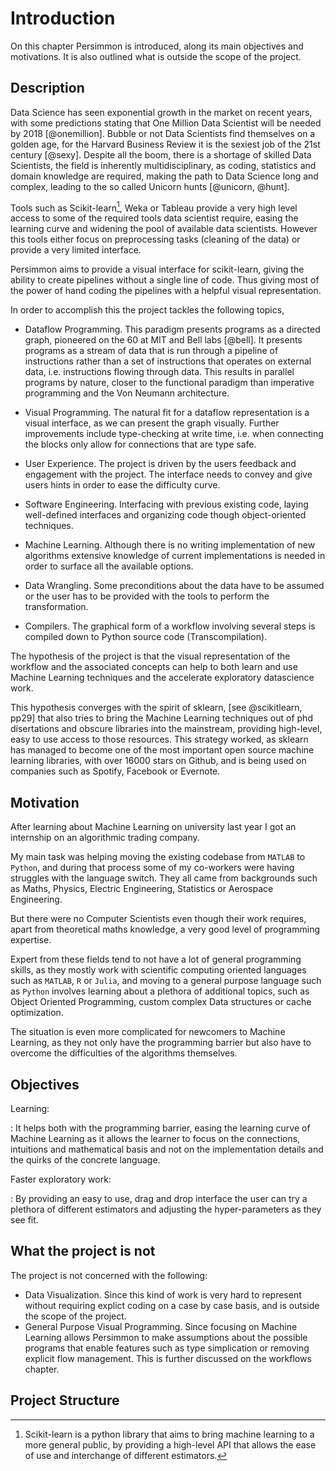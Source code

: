 Introduction
============

On this chapter Persimmon is introduced, along its main objectives and
motivations.
It is also outlined what is outside the scope of the project.


Description
-----------
Data Science has seen exponential growth in the market on recent years, with
some predictions stating that One Million Data Scientist will be needed by
2018 [@onemillion]. Bubble or not Data Scientists find themselves on a golden
age, for the Harvard Business Review it is the sexiest job of the 21st century
[@sexy].
Despite all the boom, there is a shortage of skilled Data Scientists, the field
is inherently multidisciplinary, as coding, statistics and domain knowledge are
required, making the path to Data Science long and complex, leading to the so
called Unicorn hunts [@unicorn, @hunt].

Tools such as Scikit-learn[^skl], Weka or Tableau provide a very high
level access to some of the required tools data scientist require, easing the
learning curve and widening the pool of available data scientists.
However this tools either focus on preprocessing tasks (cleaning of the data)
or provide a very limited interface.

Persimmon aims to provide a visual interface for scikit-learn, giving the
ability to create pipelines without a single line of code.
Thus giving most of the power of hand coding the pipelines with a helpful
visual representation.

In order to accomplish this the project tackles the following topics,

* Dataflow Programming. This paradigm presents programs as a directed graph,
    pioneered on the 60 at MIT and Bell labs [@bell]. It presents programs
    as a stream of data that is run through a pipeline of instructions
    rather than a set of instructions that operates on external data, i.e.
    instructions flowing through data. This results in parallel programs by
    nature, closer to the functional paradigm than imperative programming and
    the Von Neumann architecture.

* Visual Programming. The natural fit for a dataflow representation is a visual
    interface, as we can present the graph visually. Further improvements
    include type-checking at write time, i.e. when connecting the blocks only
    allow for connections that are type safe.

* User Experience. The project is driven by the users feedback and engagement
    with the project. The interface needs to convey and give users hints in
    order to ease the difficulty curve.

* Software Engineering. Interfacing with previous existing code, laying
    well-defined interfaces and organizing code though object-oriented
    techniques.

* Machine Learning. Although there is no writing implementation of new
    algorithms extensive knowledge of current implementations is needed in
    order to surface all the available options.

* Data Wrangling. Some preconditions about the data have to be assumed or
    the user has to be provided with the tools to perform the transformation.

* Compilers. The graphical form of a workflow involving several steps is
    compiled down to Python source code (Transcompilation).

The hypothesis of the project is that the visual representation of the workflow
and the associated concepts can help to both learn and use Machine Learning
techniques and the accelerate exploratory datascience work.

This hypothesis converges with the spirit of sklearn, [see @scikitlearn, pp29]
that also tries to bring the Machine Learning techniques out of phd
disertations and obscure libraries into the mainstream, providing high-level,
easy to use access to those resources.
This strategy worked, as sklearn has managed to become one of the most important
open source machine learning libraries, with over 16000 stars on Github, and
is being used on companies such as Spotify, Facebook or Evernote.


Motivation
----------
After learning about Machine Learning on university last year I got an
internship on an algorithmic trading company.

My main task was helping moving the existing codebase from `MATLAB` to
`Python`, and during that process some of my co-workers were having
struggles with the language switch. They all came from backgrounds such as
Maths, Physics, Electric Engineering, Statistics or Aerospace Engineering.

But there were no Computer Scientists even though their work requires, apart
from theoretical maths knowledge, a very good level of programming expertise.

Expert from these fields tend to not have a lot of general programming skills,
as they mostly work with scientific computing oriented languages such as
`MATLAB`, `R` or `Julia`, and moving to a general purpose language such as
`Python` involves learning about a plethora of additional topics, such as Object
Oriented Programming, custom complex Data structures or cache optimization.

The situation is even more complicated for newcomers to Machine Learning, as
they not only have the programming barrier but also have to overcome the
difficulties of the algorithms themselves.


Objectives
----------
Learning:

:   It helps both with the programming barrier, easing the learning curve of
    Machine Learning as it allows the learner to focus on the connections,
    intuitions and mathematical basis and not on the implementation details
    and the quirks of the concrete language.

Faster exploratory work:

:    By providing an easy to use, drag and drop interface the user can try a
     plethora of different estimators and adjusting the hyper-parameters as
     they see fit.


What the project is not
-----------------------
The project is not concerned with the following:

* Data Visualization. Since this kind of work is very hard to represent without
    requiring explict coding on a case by case basis, and is outside the scope
    of the project.
* General Purpose Visual Programming. Since focusing on Machine Learning allows
    Persimmon to make assumptions about the possible programs that enable
    features such as type simplication or removing explicit flow management.
    This is further discussed on the workflows chapter.

Project Structure
-----------------
<!-- Do this when finished -->

[^skl]: Scikit-learn is a python library that aims to bring machine learning to
    a more general public, by providing a high-level API that allows the ease of
    use and interchange of different estimators.
